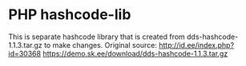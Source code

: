 PHP hashcode-lib
===============================

This is separate hashcode library that is created from dds-hashcode-1.1.3.tar.gz to make changes.
Original source: 
http://id.ee/index.php?id=30368
https://demo.sk.ee/download/dds-hashcode-1.1.3.tar.gz